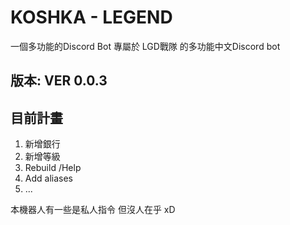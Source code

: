 # KOSHKA - LEGEND
一個多功能的Discord Bot
專屬於 LGD戰隊 的多功能中文Discord bot

## 版本: VER 0.0.3
## 目前計畫
1. 新增銀行
2. 新增等級
3. Rebuild /Help
4. Add aliases
5. ...

本機器人有一些是私人指令
但沒人在乎 xD
